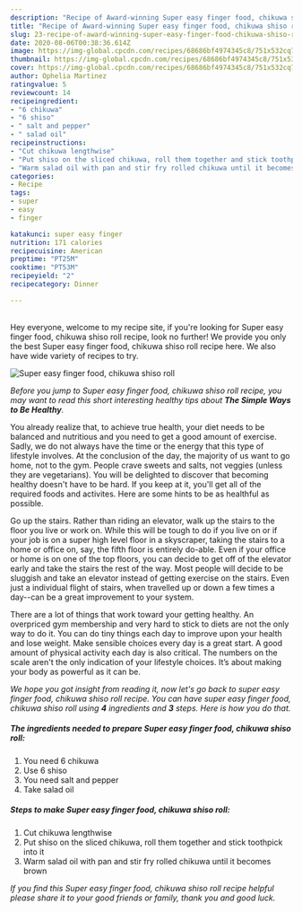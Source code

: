 ```yaml
---
description: "Recipe of Award-winning Super easy finger food, chikuwa shiso roll"
title: "Recipe of Award-winning Super easy finger food, chikuwa shiso roll"
slug: 23-recipe-of-award-winning-super-easy-finger-food-chikuwa-shiso-roll
date: 2020-08-06T00:38:36.614Z
image: https://img-global.cpcdn.com/recipes/68686bf4974345c8/751x532cq70/super-easy-finger-food-chikuwa-shiso-roll-recipe-main-photo.jpg
thumbnail: https://img-global.cpcdn.com/recipes/68686bf4974345c8/751x532cq70/super-easy-finger-food-chikuwa-shiso-roll-recipe-main-photo.jpg
cover: https://img-global.cpcdn.com/recipes/68686bf4974345c8/751x532cq70/super-easy-finger-food-chikuwa-shiso-roll-recipe-main-photo.jpg
author: Ophelia Martinez
ratingvalue: 5
reviewcount: 14
recipeingredient:
- "6 chikuwa"
- "6 shiso"
- " salt and pepper"
- " salad oil"
recipeinstructions:
- "Cut chikuwa lengthwise"
- "Put shiso on the sliced chikuwa, roll them together and stick toothpick into it"
- "Warm salad oil with pan and stir fry rolled chikuwa until it becomes brown"
categories:
- Recipe
tags:
- super
- easy
- finger

katakunci: super easy finger 
nutrition: 171 calories
recipecuisine: American
preptime: "PT25M"
cooktime: "PT53M"
recipeyield: "2"
recipecategory: Dinner

---
```

<br>
Hey everyone, welcome to my recipe site, if you're looking for Super easy finger food, chikuwa shiso roll recipe, look no further! We provide you only the best Super easy finger food, chikuwa shiso roll recipe here. We also have wide variety of recipes to try.
<br>


![Super easy finger food, chikuwa shiso roll](https://img-global.cpcdn.com/recipes/68686bf4974345c8/751x532cq70/super-easy-finger-food-chikuwa-shiso-roll-recipe-main-photo.jpg)

<i>Before you jump to Super easy finger food, chikuwa shiso roll recipe, you may want to read this short interesting healthy tips about <strong>The Simple Ways to Be Healthy</strong>.</i>

You already realize that, to achieve true health, your diet needs to be balanced and nutritious and you need to get a good amount of exercise. Sadly, we do not always have the time or the energy that this type of lifestyle involves. At the conclusion of the day, the majority of us want to go home, not to the gym. People crave sweets and salts, not veggies (unless they are vegetarians). You will be delighted to discover that becoming healthy doesn't have to be hard. If you keep at it, you'll get all of the required foods and activites. Here are some hints to be as healthful as possible.

Go up the stairs. Rather than riding an elevator, walk up the stairs to the floor you live or work on. While this will be tough to do if you live on or if your job is on a super high level floor in a skyscraper, taking the stairs to a home or office on, say, the fifth floor is entirely do-able. Even if your office or home is on one of the top floors, you can decide to get off of the elevator early and take the stairs the rest of the way. Most people will decide to be sluggish and take an elevator instead of getting exercise on the stairs. Even just a individual flight of stairs, when travelled up or down a few times a day--can be a great improvement to your system. 

There are a lot of things that work toward your getting healthy. An overpriced gym membership and very hard to stick to diets are not the only way to do it. You can do tiny things each day to improve upon your health and lose weight. Make sensible choices every day is a great start. A good amount of physical activity each day is also critical. The numbers on the scale aren't the only indication of your lifestyle choices. It’s about making your body as powerful as it can be. 


<i>We hope you got insight from reading it, now let's go back to super easy finger food, chikuwa shiso roll recipe. You can have super easy finger food, chikuwa shiso roll using <strong>4</strong> ingredients and <strong>3</strong> steps. Here is how you do that.
</i>

##### The ingredients needed to prepare Super easy finger food, chikuwa shiso roll:

1. You need 6 chikuwa
1. Use 6 shiso
1. You need  salt and pepper
1. Take  salad oil


##### Steps to make Super easy finger food, chikuwa shiso roll:

1. Cut chikuwa lengthwise
1. Put shiso on the sliced chikuwa, roll them together and stick toothpick into it
1. Warm salad oil with pan and stir fry rolled chikuwa until it becomes brown


<i>If you find this Super easy finger food, chikuwa shiso roll recipe helpful please share it to your good friends or family, thank you and good luck.</i>
